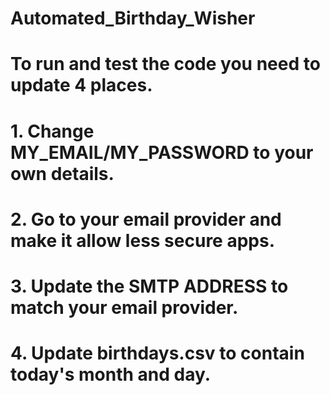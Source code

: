 # Automated_Birthday_Wisher
# To run and test the code you need to update 4 places.
# 1. Change MY_EMAIL/MY_PASSWORD to your own details.
# 2. Go to your email provider and make it allow less secure apps.
# 3. Update the SMTP ADDRESS to match your email provider.
# 4. Update birthdays.csv to contain today's month and day.
